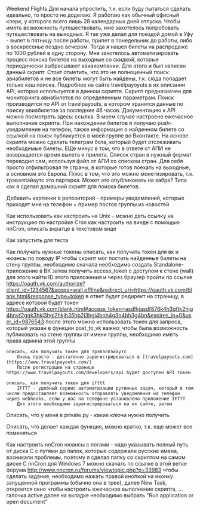 Weekend Flights
	Для начала упростить, т.к. если буду пытаться сделать идеально, то просто не доделаю.
	Я работаю как обычный офисный клерк, у которого всего лишь 28 календарных дней отпуска. Чтобы иметь возможность путешествовать, мне захотелось попробовать путешествовать на выходных. Я так уже делал для поездой домой в Уфу - вылет в пятницу после работы, прилет в понедельник до работы, либо в воскресенье поздно вечером. Тогда я нашел билеты на распродаже по 1000 рублей в одну сторону. Мне захотелось автоматизировать процесс поиска билетов на выходные со скидкой, которые периодически выбрасывают авиакомпании. Для этого и был написан данный скрипт. 
	Стоит отметить, что это не полноценный поиск авиабилетов и не все билеты могут быть найдены, т.к. сюда попадает только кэш поиска. Подробнее на сайте travelpayoyuts в их описании API, которое используется в данном скрипте.
	Скрипт предназначен для мониторинга авиабилетов по определенным параметрам. Поиск производится по API от travelpayouts, в котором хранятся данные по поиску авиабилетов за последние 48 часов. Документацию к API можно посмотреть здесь: ссылка.
	В моем случае настроено ежечасное выполнение скрипта. При нахождении билетов я получаю push-уведомление на телефон, также информация о найденном билете со ссылкой на поиск публикуется в моей группе во Вконтакте.
	На основе скрипта можно сделать телеграм бота, который будет отслеживать необходимые билеты. 
	ЕЩе минус в том, что в ответе от АПИ не возвращается время вылета и прилета.
	Список стран в нужный формат переводил сам, используя файл от АПИ со списком стран. Для себя просто отфильтровал те страны, в которые готов поехать на выходные, в основном это Европа.
	Плюс в том, что это можно монетизировать, т.к. трэвэлпэйаутс это партерка.
	Может это опубликовать на хабре? Типа как я сделал домашний скрипт для поиска билетов. 

Добавить картинки в репозиторий - примеры уведомлений, которые приходят мне на телефон + пример постов группы из новостей


Как использовать
	как настроить на Unix - можно дать ссылку на инструкцию по настройке Cron
	как настроить на винде с помощью nnCron, описать вкратце в текстовом виде
	

Как запустить для теста

Как получать нужные токены
	описать, как получать токен для вк и нюансы по поводу IP
		чтобы скрипт мог постить найденные билеты на стену группы, необходимо
		сначала необходимо создать Standalone-приложение в ВК
		затем получить access_token с доступом к стене (wall)
		для этого найти ID этого приложения и через браузер пройти по ссылке
		https://oauth.vk.com/authorize?client_id=1234567&scope=wall,offline&redirect_uri=https://oauth.vk.com/blank.html&response_type=token
		в ответ будет редирект на страницу, в адресе которой будет токен
		https://oauth.vk.com/blank.html#access_token=asdfkjasdf876k4h3gftk2hjg4bnvf2ggk3hkj3hgj2hkjh35hb2j3hgj4bnh4g3n4bh3g4bn&expires_in=0&user_id=9876543
		после этого можно использовать токен для запроса, который указан в функции post_to_vk
		важно: чтобы была возможность публиковать на стене группы от имени группы, необходимо иметь права админа этой группы
	
	описать, как получить токен для трэвэлпэйаутс
		Очень просто - достаточно зарегистрироваться в [travelpayouts.com](https://www.travelpayouts.com/)
		После регистрации на странице https://www.travelpayouts.com/developers/api будет доступен API токен

	описать, как получить токен для ifttt
		IFTTT - удобный сервис автоматизации рутинных задач, который в том числе предоставляет возможность отправлять уведомления на телефон через webhooks, если у вас на телефоне установлено приложение IFTTT
		Для этого необходимо зарегистрироваться на их сайте, затем



Описать, что у меня в private.py - какие ключи нужно получить

Описать, что делает каждая функция, можно кратко, т.к. еще может все поменяться

Как настроить nnCron
	нюансы с логами - надо указывать полный путь от диска С
	с путями до папок, которые содержали русские имена, возникали проблемы, поэтому я сделал папку со скриптом на самом диске С
	nnCron для Windows 7 можно скачать по ссылке в этой ветке форума http://www.nncron.ru/forums/viewtopic.php?p=33983
	чтобы сделать задание, необходимо нажать правой кнопкой на иконку запущенной программы (обычно она в трее), 
	далее New Task, откроется окно
	чтобы настроить ежечасное выполнение скрипта, ...
	галочка active 
	далее на вкладке необходимо выбрать "Run application or open document"
